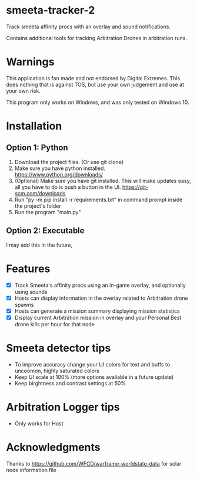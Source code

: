 # smeeta-tracker-2
Track smeeta affinity procs with an overlay and sound notifications. 

Contains additional tools for tracking Arbitration Drones in arbitration runs.

# Warnings
This application is fan made and not endorsed by Digital Extremes. This does nothing that is against TOS, but use your own judgement and use at your own risk.

This program only works on Windows, and was only tested on Windows 10.

# Installation
## Option 1: Python
1. Download the project files. (Or use git clone)
2. Make sure you have python installed. https://www.python.org/downloads/
3. (Optional) Make sure you have git installed. This will make updates easy, all you have to do is push a button in the UI. https://git-scm.com/downloads
4. Run "py -m pip install -r requirements.txt" in command prompt inside the project's folder
5. Run the program "main.py"

## Option 2: Executable
I may add this in the future, 

# Features
- [x] Track Smeeta's affinity procs using an in-game overlay, and optionally using sounds
- [x] Hosts can display information in the overlay related to Arbitration drone spawns
- [x] Hosts can generate a mission summary displaying mission statistics
- [x] Display current Arbitration mission in overlay and your Personal Best drone kills per hour for that node

# Smeeta detector tips
- To improve accuracy change your UI colors for text and buffs to uncoomon, highly saturated colors
- Keep UI scale at 100% (more options available in a future update)
- Keep birghtness and contrast settings at 50%

# Arbitration Logger tips
- Only works for Host

# Acknowledgments
Thanks to https://github.com/WFCD/warframe-worldstate-data for solar node information file
